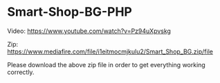 # Smart-Shop-BG-PHP
Video: https://www.youtube.com/watch?v=Pz94uXpvskg

Zip: https://www.mediafire.com/file/i1eitmocmjkulu2/Smart_Shop_BG.zip/file

Please download the above zip file in order to get everything working correctly.
